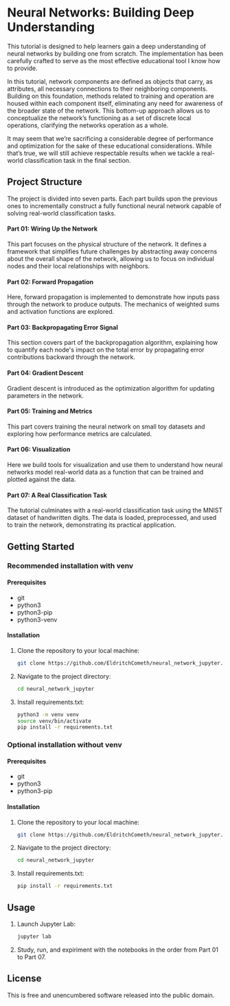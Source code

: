 # Neural Networks: Building Deep Understanding

This tutorial is designed to help learners gain a deep understanding of neural networks by building one from scratch. The implementation has been carefully crafted to serve as the most effective educational tool I know how to provide.

In this tutorial, network components are defined as objects that carry, as attributes, all necessary connections to their neighboring components. Building on this foundation, methods related to training and operation are housed within each component itself, eliminating any need for awareness of the broader state of the network. This bottom-up approach allows us to conceptualize the network’s functioning as a set of discrete local operations, clarifying the networks operation as a whole.

It may seem that we’re sacrificing a considerable degree of performance and optimization for the sake of these educational considerations. While that’s true, we will still achieve respectable results when we tackle a real-world classification task in the final section.

## Project Structure

The project is divided into seven parts. Each part builds upon the previous ones to incrementally construct a fully functional neural network capable of solving real-world classification tasks.

#### **Part 01: Wiring Up the Network**

This part focuses on the physical structure of the network. It defines a framework that simplifies future challenges by abstracting away concerns about the overall shape of the network, allowing us to focus on individual nodes and their local relationships with neighbors.

#### **Part 02: Forward Propagation**

Here, forward propagation is implemented to demonstrate how inputs pass through the network to produce outputs. The mechanics of weighted sums and activation functions are explored.

#### **Part 03: Backpropagating Error Signal**

This section covers part of the backpropagation algorithm, explaining how to quantify each node's impact on the total error by propagating error contributions backward through the network.

#### **Part 04: Gradient Descent**

Gradient descent is introduced as the optimization algorithm for updating parameters in the network.&#x20;

#### **Part 05: Training and Metrics**

This part covers training the neural network on small toy datasets and exploring how performance metrics are calculated.

#### **Part 06: Visualization**

Here we build tools for visualization and use them to understand how neural networks model real-world data as a function that can be trained and plotted against the data.

#### **Part 07: A Real Classification Task**

The tutorial culminates with a real-world classification task using the MNIST dataset of handwritten digits. The data is loaded, preprocessed, and used to train the network, demonstrating its practical application.

## Getting Started

### **Recommended installation with venv**

#### Prerequisites

- git
- python3
- python3-pip
- python3-venv

#### Installation

1. Clone the repository to your local machine:

   ```bash
   git clone https://github.com/EldritchCometh/neural_network_jupyter.git
   ```

2. Navigate to the project directory:

   ```bash
   cd neural_network_jupyter
   ```

3. Install requirements.txt:

   ```bash
   python3 -m venv venv
   source venv/bin/activate
   pip install -r requirements.txt
   ```

### **Optional installation without venv**

#### Prerequisites

- git
- python3
- python3-pip

#### Installation

1. Clone the repository to your local machine:

   ```bash
   git clone https://github.com/EldritchCometh/neural_network_jupyter.git
   ```

2. Navigate to the project directory:

   ```bash
   cd neural_network_jupyter
   ```

3. Install requirements.txt:

   ```bash
   pip install -r requirements.txt
   ```

## Usage

1. Launch Jupyter Lab:

   ```bash
   jupyter lab
   ```

2. Study, run, and expiriment with the notebooks in the order from Part 01 to Part 07.

## License

This is free and unencumbered software released into the public domain.
